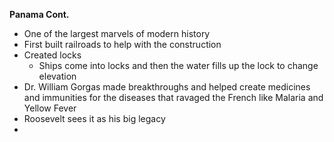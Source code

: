 **Panama Cont.**
- One of the largest marvels of modern history
- First built railroads to help with the construction
- Created locks
	- Ships come into locks and then the water fills up the lock to change elevation
- Dr. William Gorgas made breakthroughs and helped create medicines and immunities for the diseases that ravaged the French like Malaria and Yellow Fever
- Roosevelt sees it as his big legacy
- 